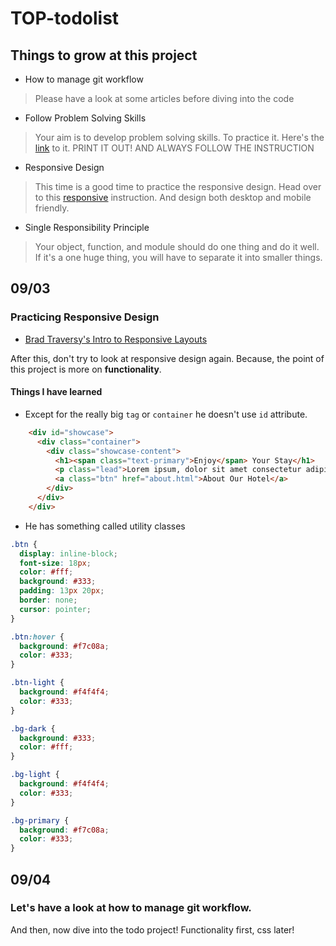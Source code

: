 # TOP-todolist

## Things to grow at this project

- How to manage git workflow
> Please have a look at some articles before diving into the code

- Follow Problem Solving Skills
> Your aim is to develop problem solving skills. To practice it. Here's the [link](https://www.theodinproject.com/courses/web-development-101/lessons/problem-solving) to it. 
> PRINT IT OUT! AND ALWAYS FOLLOW THE INSTRUCTION

- Responsive Design
> This time is a good time to practice the responsive design. Head over to this [responsive](https://www.theodinproject.com/courses/html-and-css/lessons/responsive-design) instruction. And design both desktop and mobile friendly.

- Single Responsibility Principle
> Your object, function, and module should do one thing and do it well. If it's a one huge thing, you will have to separate it into smaller things.


## 09/03

### Practicing Responsive Design
- [Brad Traversy's Intro to Responsive Layouts](https://www.udemy.com/course/modern-html-css-from-the-beginning/learn/lecture/13285364#overview)

After this, don't try to look at responsive design again. Because, the point of this project is more on **functionality**.

#### Things I have learned

- Except for the really big `tag` or `container` he doesn't use `id` attribute.

```html
    <div id="showcase">
      <div class="container">
        <div class="showcase-content">
          <h1><span class="text-primary">Enjoy</span> Your Stay</h1>
          <p class="lead">Lorem ipsum, dolor sit amet consectetur adipisicing elit. Dolor, eligendi laboriosam. Repellendus officia harum eaque.</p>
          <a class="btn" href="about.html">About Our Hotel</a>
        </div>
      </div>
    </div>
```

- He has something called utility classes 
```css
.btn {
  display: inline-block;
  font-size: 18px;
  color: #fff;
  background: #333;
  padding: 13px 20px;
  border: none;
  cursor: pointer;
}

.btn:hover {
  background: #f7c08a;
  color: #333;
}

.btn-light {
  background: #f4f4f4;
  color: #333;
}

.bg-dark {
  background: #333;
  color: #fff;
}

.bg-light {
  background: #f4f4f4;
  color: #333;
}

.bg-primary {
  background: #f7c08a;
  color: #333;
}
```

## 09/04

### Let's have a look at how to manage git workflow.
And then, now dive into the todo project!
Functionality first, css later!
